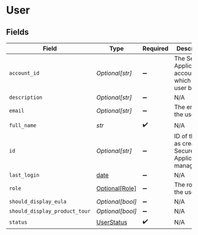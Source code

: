 # User


## Fields

| Field                                                                | Type                                                                 | Required                                                             | Description                                                          |
| -------------------------------------------------------------------- | -------------------------------------------------------------------- | -------------------------------------------------------------------- | -------------------------------------------------------------------- |
| `account_id`                                                         | *Optional[str]*                                                      | :heavy_minus_sign:                                                   | The Secure Application account ID to which the user belongs          |
| `description`                                                        | *Optional[str]*                                                      | :heavy_minus_sign:                                                   | N/A                                                                  |
| `email`                                                              | *Optional[str]*                                                      | :heavy_minus_sign:                                                   | The email of the user.                                               |
| `full_name`                                                          | *str*                                                                | :heavy_check_mark:                                                   | N/A                                                                  |
| `id`                                                                 | *Optional[str]*                                                      | :heavy_minus_sign:                                                   | ID of the user as created by Secure Application management.          |
| `last_login`                                                         | [date](https://docs.python.org/3/library/datetime.html#date-objects) | :heavy_minus_sign:                                                   | N/A                                                                  |
| `role`                                                               | [Optional[Role]](../../models/shared/role.md)                        | :heavy_minus_sign:                                                   | The role of the user                                                 |
| `should_display_eula`                                                | *Optional[bool]*                                                     | :heavy_minus_sign:                                                   | N/A                                                                  |
| `should_display_product_tour`                                        | *Optional[bool]*                                                     | :heavy_minus_sign:                                                   | N/A                                                                  |
| `status`                                                             | [UserStatus](../../models/shared/userstatus.md)                      | :heavy_check_mark:                                                   | N/A                                                                  |